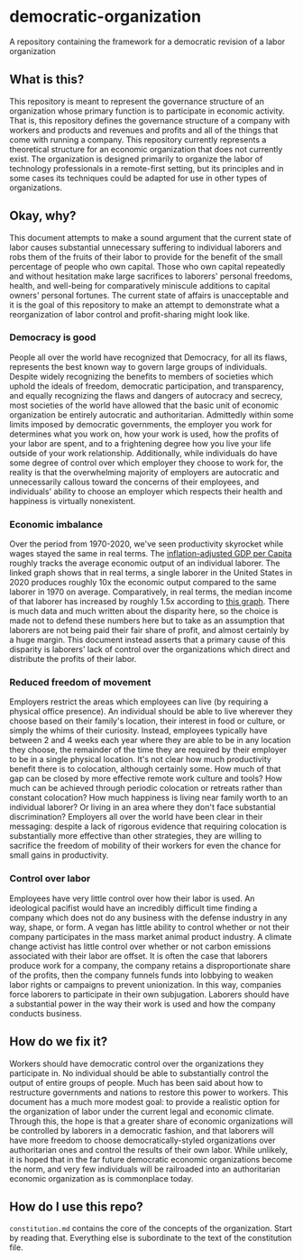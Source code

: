 # democratic-organization
A repository containing the framework for a democratic revision of a labor organization

## What is this?
This repository is meant to represent the governance structure of an organization whose primary function is to participate in economic activity. That is, this repository defines the governance structure of a company with workers and products and revenues and profits and all of the things that come with running a company. This repository currently represents a theoretical structure for an economic organization that does not currently exist. The organization is designed primarily to organize the labor of technology professionals in a remote-first setting, but its principles and in some cases its techniques could be adapted for use in other types of organizations.

## Okay, why?
This document attempts to make a sound argument that the current state of labor causes substantial unnecessary suffering to individual laborers and robs them of the fruits of their labor to provide for the benefit of the small percentage of people who own capital. Those who own capital repeatedly and without hesitation make large sacrifices to laborers' personal freedoms, health, and well-being for comparatively miniscule additions to capital owners' personal fortunes. The current state of affairs is unacceptable and it is the goal of this repository to make an attempt to demonstrate what a reorganization of labor control and profit-sharing might look like.

### Democracy is good
People all over the world have recognized that Democracy, for all its flaws, represents the best known way to govern large groups of individuals. Despite widely recognizing the benefits to members of societies which uphold the ideals of freedom, democratic participation, and transparency, and equally recognizing the flaws and dangers of autocracy and secrecy, most societies of the world have allowed that the basic unit of economic organization be entirely autocratic and authoritarian. Admittedly within some limits imposed by democratic governments, the employer you work for determines what you work on, how your work is used, how the profits of your labor are spent, and to a frightening degree how you live your life outside of your work relationship. Additionally, while individuals do have some degree of control over which employer they choose to work for, the reality is that the overwhelming majority of employers are autocratic and unnecessarily callous toward the concerns of their employees, and individuals' ability to choose an employer which respects their health and happiness is virtually nonexistent.

### Economic imbalance
Over the period from 1970-2020, we've seen productivity skyrocket while wages stayed the same in real terms. The [inflation-adjusted GDP per Capita](https://data.worldbank.org/indicator/NY.GDP.PCAP.CD?locations=US) roughly tracks the average economic output of an individual laborer. The linked graph shows that in real terms, a single laborer in the United States in 2020 produces roughly 10x the economic output compared to the same laborer in 1970 on average. Comparatively, in real terms, the median income of that laborer has increased by roughly 1.5x according to [this graph](https://fred.stlouisfed.org/series/MEPAINUSA672N). There is much data and much written about the disparity here, so the choice is made not to defend these numbers here but to take as an assumption that laborers are not being paid their fair share of profit, and almost certainly by a huge margin. This document instead asserts that a primary cause of this disparity is laborers' lack of control over the organizations which direct and distribute the profits of their labor.

### Reduced freedom of movement
Employers restrict the areas which employees can live (by requiring a physical office presence). An individual should be able to live wherever they choose based on their family's location, their interest in food or culture, or simply the whims of their curiosity. Instead, employees typically have between 2 and 4 weeks each year where they are able to be in any location they choose, the remainder of the time they are required by their employer to be in a single physical location. It's not clear how much productivity benefit there is to colocation, although certainly some. How much of that gap can be closed by more effective remote work culture and tools? How much can be achieved through periodic colocation or retreats rather than constant colocation? How much happiness is living near family worth to an individual laborer? Or living in an area where they don't face substantial discrimination? Employers all over the world have been clear in their messaging: despite a lack of rigorous evidence that requiring colocation is substantially more effective than other strategies, they are willing to sacrifice the freedom of mobility of their workers for even the chance for small gains in productivity.

### Control over labor
Employees have very little control over how their labor is used. An ideological pacifist would have an incredibly difficult time finding a company which does not do any business with the defense industry in any way, shape, or form. A vegan has little ability to control whether or not their company participates in the mass market animal product industry. A climate change activist has little control over whether or not carbon emissions associated with their labor are offset. It is often the case that laborers produce work for a company, the company retains a disproportionate share of the profits, then the company funnels funds into lobbying to weaken labor rights or campaigns to prevent unionization. In this way, companies force laborers to participate in their own subjugation. Laborers should have a substantial power in the way their work is used and how the company conducts business.

## How do we fix it?
Workers should have democratic control over the organizations they participate in. No individual should be able to substantially control the output of entire groups of people. Much has been said about how to restructure governments and nations to restore this power to workers. This document has a much more modest goal: to provide a realistic option for the organization of labor under the current legal and economic climate. Through this, the hope is that a greater share of economic organizations will be controlled by laborers in a democratic fashion, and that laborers will have more freedom to choose democratically-styled organizations over authoritarian ones and control the results of their own labor. While unlikely, it is hoped that in the far future democratic economic organizations become the norm, and very few individuals will be railroaded into an authoritarian economic organization as is commonplace today.

## How do I use this repo?
`constitution.md` contains the core of the concepts of the organization. Start by reading that. Everything else is subordinate to the text of the constitution file.